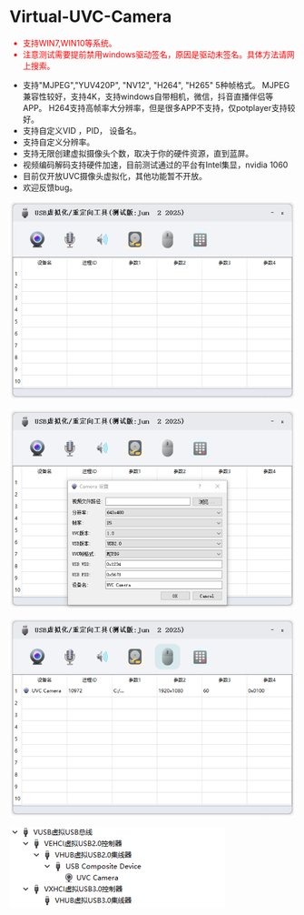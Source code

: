 # Virtual-UVC-Camera

<font color="red">

- 支持WIN7,WIN10等系统。
- 注意测试需要提前禁用windows驱动签名，原因是驱动未签名。具体方法请网上搜索。


</font>





-   支持"MJPEG","YUV420P", "NV12", "H264", "H265"  5种帧格式。
    MJPEG兼容性较好，支持4K，支持windows自带相机，微信，抖音直播伴侣等APP。
    H264支持高帧率大分辨率，但是很多APP不支持，仅potplayer支持较好。
-   支持自定义VID ，PID， 设备名。
-   支持自定义分辨率。
-   支持无限创建虚拟摄像头个数，取决于你的硬件资源，直到蓝屏。
-   视频编码解码支持硬件加速，目前测试通过的平台有Intel集显，nvidia 1060
-   目前仅开放UVC摄像头虚拟化，其他功能暂不开放。
-   欢迎反馈bug。




![](img/1.png)

![](img/2.png)

![](img/3.png)

![](img/4.png)